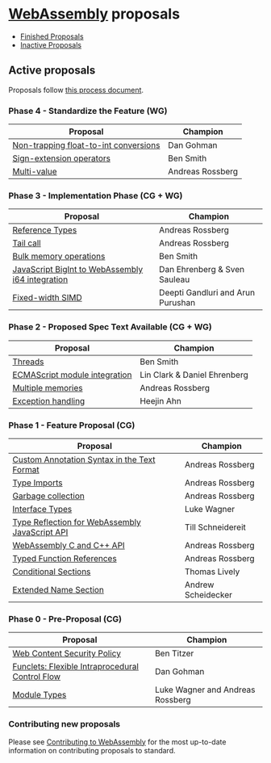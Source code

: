 # [WebAssembly][webassembly_specification] proposals

- [Finished Proposals](finished-proposals.md)
- [Inactive Proposals](inactive-proposals.md)

## Active proposals

Proposals follow [this process document](https://github.com/WebAssembly/meetings/blob/master/process/phases.md).

### Phase 4 - Standardize the Feature (WG)

| Proposal                                                                       | Champion         |
| ------------------------------------------------------------------------------ | ---------------- |
| [Non-trapping float-to-int conversions][non-trapping_float-to-int_conversions] | Dan Gohman       |
| [Sign-extension operators][sign-extension_operators]                           | Ben Smith        |
| [Multi-value][multi-value]                                                     | Andreas Rossberg |

### Phase 3 - Implementation Phase (CG + WG)

| Proposal                                                                                             | Champion                               |
| ---------------------------------------------------------------------------------------------------- | -------------------------------------- |
| [Reference Types][reference_types]                                                                   | Andreas Rossberg                       |
| [Tail call][tail_call]                                                                               | Andreas Rossberg                       |
| [Bulk memory operations][bulk_memory_operations]                                                     | Ben Smith                              |
| [JavaScript BigInt to WebAssembly i64 integration][javascript_bigint_to_webassembly_i64_integration] | Dan Ehrenberg & Sven Sauleau           |
| [Fixed-width SIMD][fixed-width_simd]                                                                 | Deepti Gandluri and Arun Purushan      |

### Phase 2 - Proposed Spec Text Available (CG + WG)

| Proposal                                                                                             | Champion                               |
| ---------------------------------------------------------------------------------------------------- | -------------------------------------- |
| [Threads][threads]                                                                                   | Ben Smith                              |
| [ECMAScript module integration][ecmascript_module_integration]                                       | Lin Clark & Daniel Ehrenberg           |
| [Multiple memories][multi-memory]                                                                    | Andreas Rossberg                       |
| [Exception handling][exception_handling]                                                             | Heejin Ahn                             |

### Phase 1 - Feature Proposal (CG)

| Proposal                                                                                         | Champion                         |
| ------------------------------------------------------------------------------------------------ | -------------------------------- |
| [Custom Annotation Syntax in the Text Format][custom_annotation_syntax_in_the_text_format]       | Andreas Rossberg                 |
| [Type Imports][type-imports]                                                                     | Andreas Rossberg                 |
| [Garbage collection][garbage_collection]                                                         | Andreas Rossberg                 |
| [Interface Types][interface_types]                                                               | Luke Wagner                      |
| [Type Reflection for WebAssembly JavaScript API][type_reflection_for_webassembly_javascript_api] | Till Schneidereit                |
| [WebAssembly C and C++ API][wasm_c_api]                                                          | Andreas Rossberg                 |
| [Typed Function References][function_references]                                                 | Andreas Rossberg                 |
| [Conditional Sections][conditional_sections]                                                     | Thomas Lively                    |
| [Extended Name Section][extended-name-section]                                                   | Andrew Scheidecker               |

### Phase 0 - Pre-Proposal (CG)

| Proposal                                                   | Champion                         |
| ---------------------------------------------------------- | -------------------------------- |
| [Web Content Security Policy][web_content_security_policy] | Ben Titzer                       |
| [Funclets: Flexible Intraprocedural Control Flow][funclets]| Dan Gohman                       |
| [Module Types][module_types]                               | Luke Wagner and Andreas Rossberg |

### Contributing new proposals

Please see [Contributing to WebAssembly](https://github.com/WebAssembly/design/blob/master/Contributing.md) for the most up-to-date information on contributing proposals to standard.

[bulk_memory_operations]: https://github.com/WebAssembly/bulk-memory-operations
[custom_annotation_syntax_in_the_text_format]: https://github.com/WebAssembly/annotations
[ecmascript_module_integration]: https://github.com/WebAssembly/esm-integration
[exception_handling]: https://github.com/WebAssembly/exception-handling
[fixed-width_simd]: https://github.com/webassembly/simd
[function_references]: https://github.com/WebAssembly/function-references
[type-imports]: https://github.com/WebAssembly/proposal-type-imports
[garbage_collection]: https://github.com/WebAssembly/gc
[interface_types]: https://github.com/WebAssembly/interface-types
[javascript_bigint_to_webassembly_i64_integration]: https://github.com/WebAssembly/JS-BigInt-integration
[non-trapping_float-to-int_conversions]: https://github.com/WebAssembly/nontrapping-float-to-int-conversions
[multi-value]: https://github.com/WebAssembly/multi-value
[multi-memory]: https://github.com/WebAssembly/multi-memory
[reference_types]: https://github.com/WebAssembly/reference-types
[sign-extension_operators]: https://github.com/WebAssembly/sign-extension-ops
[tail_call]: https://github.com/WebAssembly/tail-call
[threads]: https://github.com/webassembly/threads
[type_reflection_for_webassembly_javascript_api]: https://github.com/WebAssembly/js-types
[wasm_c_api]: https://github.com/WebAssembly/wasm-c-api
[web_content_security_policy]: https://github.com/WebAssembly/content-security-policy
[webassembly_specification]: https://github.com/WebAssembly/spec
[funclets]: https://github.com/WebAssembly/funclets
[conditional_sections]: https://github.com/WebAssembly/conditional-sections
[extended-name-section]: https://github.com/WebAssembly/extended-name-section
[module_types]: https://github.com/WebAssembly/module-types
